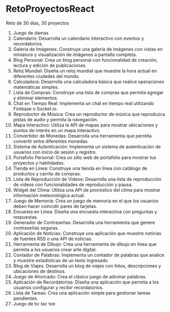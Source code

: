 # RetoProyectosReact
Reto de 30 dias, 30 proyectos

1. Juego de damas
2. Calendario: Desarrolla un calendario interactivo con eventos y recordatorios.
3. Galería de Imágenes: Construye una galería de imágenes con vistas en miniatura y visualización de imágenes a pantalla completa.
4. Blog Personal: Crea un blog personal con funcionalidad de creación, lectura y edición de publicaciones.
5. Reloj Mundial: Diseña un reloj mundial que muestre la hora actual en diferentes ciudades del mundo.
6. Calculadora: Desarrolla una calculadora básica que realice operaciones matemáticas simples.
7. Lista de Compras: Construye una lista de compras que permita agregar y eliminar elementos.
8. Chat en Tiempo Real: Implementa un chat en tiempo real utilizando Firebase o Socket.io.
9. Reproductor de Música: Crea un reproductor de música que reproduzca pistas de audio y permita la navegación.
10. Mapa Interactivo: Utiliza la API de mapas para mostrar ubicaciones y puntos de interés en un mapa interactivo.
11. Convertidor de Monedas: Desarrolla una herramienta que permita convertir entre diferentes monedas.
12. Sistema de Autenticación: Implementa un sistema de autenticación de usuarios con inicio de sesión y registro.
13. Portafolio Personal: Crea un sitio web de portafolio para mostrar tus proyectos y habilidades.
14. Tienda en Línea: Construye una tienda en línea con catálogo de productos y carrito de compras.
15. Lista de Reproducción de Videos: Desarrolla una lista de reproducción de videos con funcionalidades de reproducción y pausa.
16. Widget del Clima: Utiliza una API de pronóstico del clima para mostrar información meteorológica actual.
17. Juego de Memoria: Crea un juego de memoria en el que los usuarios deben hacer coincidir pares de tarjetas.
18. Encuesta en Línea: Diseña una encuesta interactiva con preguntas y respuestas.
19. Generador de Contraseñas: Desarrolla una herramienta que genere contraseñas seguras.
20. Aplicación de Noticias: Construye una aplicación que muestre noticias de fuentes RSS o una API de noticias.
21. Herramienta de Dibujo: Crea una herramienta de dibujo en línea que permita a los usuarios crear arte digital.
22. Contador de Palabras: Implementa un contador de palabras que analice y muestre estadísticas de un texto ingresado.
23. Blog de Viajes: Desarrolla un blog de viajes con fotos, descripciones y ubicaciones de destinos.
24. Juego de Ahorcado: Crea el clásico juego de adivinar palabras.
25. Aplicación de Recordatorios: Diseña una aplicación que permita a los usuarios configurar y recibir recordatorios.
26. Lista de Tareas: Crea una aplicación simple para gestionar tareas pendientes.
27. Juego de tic tac toe

